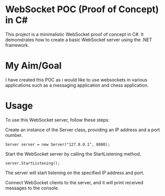 # WebSocket POC (Proof of Concept) in C#

This project is a minimalistic WebSocket proof of concept in C#. It demonstrates how to create a basic WebSocket server using the .NET framework.

# My Aim/Goal

I have created this POC as i would like to use websockets in various applications such as a messaging application and chess application. 

# Usage

To use this WebSocket server, follow these steps:

Create an instance of the Server class, providing an IP address and a port number.

`Server server = new Server("127.0.0.1", 8080);`

Start the WebSocket server by calling the StartListening method.

`server.StartListening();`

The server will start listening on the specified IP address and port.

Connect WebSocket clients to the server, and it will print received messages to the console.
